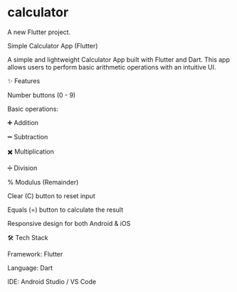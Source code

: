# calculator

A new Flutter project.

Simple Calculator App (Flutter)

A simple and lightweight Calculator App built with Flutter and Dart. This app allows users to perform basic arithmetic operations with an intuitive UI.

✨ Features

Number buttons (0 - 9)

Basic operations:

➕ Addition

➖ Subtraction

✖️ Multiplication

➗ Division

% Modulus (Remainder)

Clear (C) button to reset input

Equals (=) button to calculate the result

Responsive design for both Android & iOS

🛠 Tech Stack

Framework: Flutter

Language: Dart

IDE: Android Studio / VS Code
